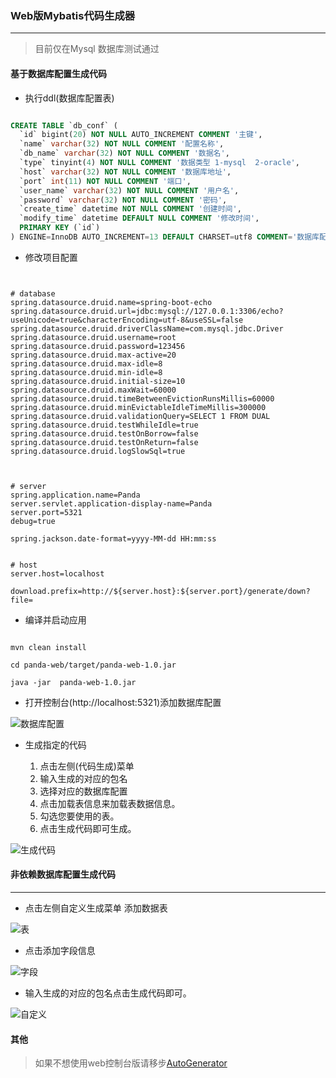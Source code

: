 ### Web版Mybatis代码生成器

******


>   目前仅在Mysql 数据库测试通过

####    基于数据库配置生成代码


* 执行ddl(数据库配置表)

```sql

CREATE TABLE `db_conf` (
  `id` bigint(20) NOT NULL AUTO_INCREMENT COMMENT '主键',
  `name` varchar(32) NOT NULL COMMENT '配置名称',
  `db_name` varchar(32) NOT NULL COMMENT '数据名',
  `type` tinyint(4) NOT NULL COMMENT '数据类型 1-mysql  2-oracle',
  `host` varchar(32) NOT NULL COMMENT '数据库地址',
  `port` int(11) NOT NULL COMMENT '端口',
  `user_name` varchar(32) NOT NULL COMMENT '用户名',
  `password` varchar(32) NOT NULL COMMENT '密码',
  `create_time` datetime NOT NULL COMMENT '创建时间',
  `modify_time` datetime DEFAULT NULL COMMENT '修改时间',
  PRIMARY KEY (`id`)
) ENGINE=InnoDB AUTO_INCREMENT=13 DEFAULT CHARSET=utf8 COMMENT='数据库配置表';

```

* 修改项目配置

```properties


# database
spring.datasource.druid.name=spring-boot-echo
spring.datasource.druid.url=jdbc:mysql://127.0.0.1:3306/echo?useUnicode=true&characterEncoding=utf-8&useSSL=false
spring.datasource.druid.driverClassName=com.mysql.jdbc.Driver
spring.datasource.druid.username=root
spring.datasource.druid.password=123456
spring.datasource.druid.max-active=20
spring.datasource.druid.max-idle=8
spring.datasource.druid.min-idle=8
spring.datasource.druid.initial-size=10
spring.datasource.druid.maxWait=60000
spring.datasource.druid.timeBetweenEvictionRunsMillis=60000
spring.datasource.druid.minEvictableIdleTimeMillis=300000
spring.datasource.druid.validationQuery=SELECT 1 FROM DUAL
spring.datasource.druid.testWhileIdle=true
spring.datasource.druid.testOnBorrow=false
spring.datasource.druid.testOnReturn=false
spring.datasource.druid.logSlowSql=true



# server
spring.application.name=Panda
server.servlet.application-display-name=Panda
server.port=5321
debug=true

spring.jackson.date-format=yyyy-MM-dd HH:mm:ss


# host
server.host=localhost

download.prefix=http://${server.host}:${server.port}/generate/down?file=

```
* 编译并启动应用

```jshelllanguage

mvn clean install 

cd panda-web/target/panda-web-1.0.jar

java -jar  panda-web-1.0.jar

```

* 打开控制台(http://localhost:5321)添加数据库配置

![数据库配置](./raw/master/screenshot/db-config.png "数据库配置")

* 生成指定的代码
    
    1. 点击左侧(代码生成)菜单 
    2. 输入生成的对应的包名
    3. 选择对应的数据库配置
    4. 点击加载表信息来加载表数据信息。
    5. 勾选您要使用的表。
    6. 点击生成代码即可生成。

![生成代码](../raw/master/screenshot/create.png "生成代码")



####    非依赖数据库配置生成代码

---------

* 点击左侧自定义生成菜单 添加数据表

![表](../screenshot/table.png "表信息")

* 点击添加字段信息

![字段](../screenshot/field.png "字段信息")

* 输入生成的对应的包名点击生成代码即可。

![自定义](../screenshot/custom.png "自定义")



####    其他

>   如果不想使用web控制台版请移步[AutoGenerator](https://github.com/av1900/AutoGenerator)







